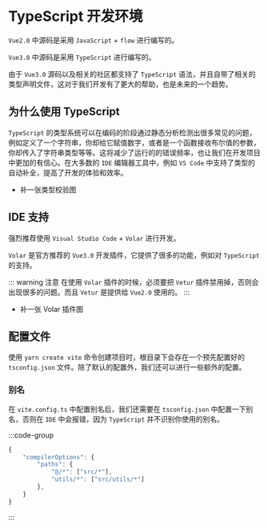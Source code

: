 # TypeScript 开发环境

`Vue2.0` 中源码是采用 `JavaScript` + `flow` 进行编写的。

`Vue3.0` 中源码是采用 `TypeScript` 进行编写的。

由于 `Vue3.0` 源码以及相关的社区都支持了 `TypeScript` 语法，并且自带了相关的类型声明文件，这对于我们开发有了更大的帮助，也是未来的一个趋势。

## 为什么使用 TypeScript

`TypeScript` 的类型系统可以在编码的阶段通过静态分析检测出很多常见的问题，例如定义了一个字符串，你却给它赋值数字，或者是一个函数接收布尔值的参数，你却传入了字符串类型等等。这将减少了运行的的错误频率，也让我们在开发项目中更加的有信心。在大多数的 `IDE` 编辑器工具中，例如 `VS Code` 中支持了类型的自动补全，提高了开发的体验和效率。

-   补一张类型校验图

## IDE 支持

强烈推荐使用 `Visual Studio Code` + `Volar` 进行开发。

`Volar` 是官方推荐的 `Vue3.0` 开发插件，它提供了很多的功能，例如对 `TypeScript` 的支持。

::: warning 注意
在使用 `Volar` 插件的时候，必须要把 `Vetur` 插件禁用掉，否则会出现很多的问题。而且 `Vetur` 是提供给 `Vue2.0` 使用的。
:::

-   补一张 Volar 插件图

## 配置文件

使用 `yarn create vite` 命令创建项目时，根目录下会存在一个预先配置好的 `tsconfig.json` 文件。除了默认的配置外，我们还可以进行一些额外的配置。

### 别名

在 `vite.config.ts` 中配置别名后，我们还需要在 `tsconfig.json` 中配置一下别名，否则在 `IDE` 中会报错，因为 `TypeScript` 并不识别你使用的别名。

:::code-group

```javascript [tsconfig.json]
{
    "compilerOptions": {
        "paths": {
            "@/*": ["src/*"],
            "utils/*": ["src/utils/*"]
        },
    }
}

```

:::

